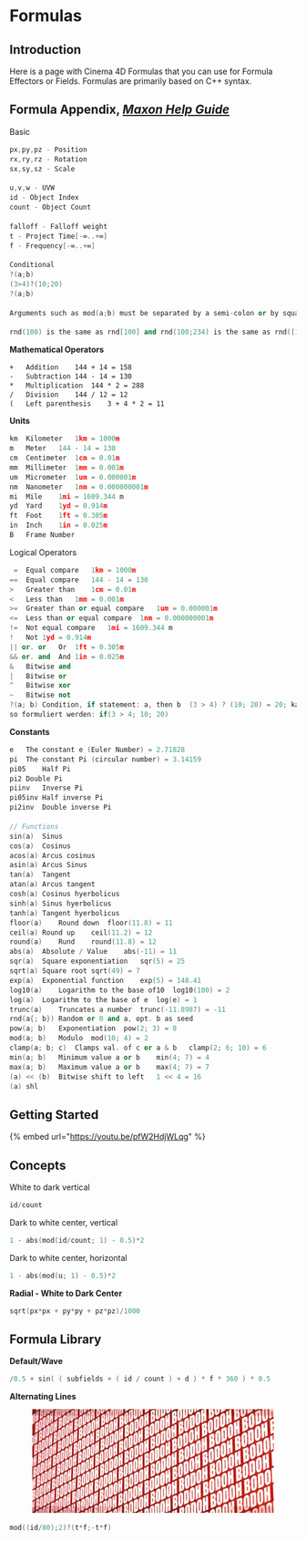 # Formulas

## Introduction

Here is a page with Cinema 4D Formulas that you can use for Formula Effectors or Fields. Formulas are primarily based on C++ syntax.

## Formula Appendix, [_Maxon Help Guide_](https://help.maxon.net/c4d/2024/en-us/Default.htm#html/6194.html)

Basic

```cpp
px,py,pz - Position
rx,ry,rz - Rotation
sx,sy,sz - Scale

u,v,w - UVW
id - Object Index
count - Object Count

falloff - Falloff weight
t - Project Time[-∞..+∞]
f - Frequency[-∞..+∞]

Conditional
?(a;b)
(3>4)?(10;20)
?(a;b)

Arguments such as mod(a;b) must be separated by a semi-colon or by squared brackets [] (then without curved brackets)

rnd(100) is the same as rnd[100] and rnd(100;234) is the same as rnd([100][234]).
```

**Mathematical Operators**

```plaintext
+	Addition	144 + 14 = 158
-	Subtraction	144 - 14 = 130
*	Multiplication	144 * 2 = 288
/	Division	144 / 12 = 12
(	Left parenthesis	3 + 4 * 2 = 11
```

**Units**

```cpp
km	Kilometer	1km = 1000m
m	Meter	144 - 14 = 130
cm	Centimeter	1cm = 0.01m
mm	Millimeter	1mm = 0.001m
um	Micrometer	1um = 0.000001m
nm	Nanometer	1nm = 0.000000001m
mi	Mile	1mi = 1609.344 m
yd	Yard	1yd = 0.914m
ft	Foot	1ft = 0.305m
in	Inch	1in = 0.025m
B	Frame Number
```

Logical Operators

```cpp
 =	Equal compare	1km = 1000m
==	Equal compare	144 - 14 = 130
>	Greater than	1cm = 0.01m
<	Less than	1mm = 0.001m
>=	Greater than or equal compare	1um = 0.000001m
<=	Less than or equal compare	1nm = 0.000000001m
!=	Not equal compare	1mi = 1609.344 m
!	Not	1yd = 0.914m
|| or. or	Or	1ft = 0.305m
&& or. and	And	1in = 0.025m
&	Bitwise and	 
|	Bitwise or	 
^	Bitwise xor	 
~	Bitwise not	 
?(a; b)	Condition, if statement: a, then b	(3 > 4) ? (10; 20) = 20; kann ebenfalls
so formuliert werden: if(3 > 4; 10; 20)	
```

**Constants**

```cpp
e	The constant e (Euler Number) = 2.71828	 
pi	The constant Pi (circular number) = 3.14159	 
pi05	Half Pi	 
pi2	Double Pi	 
piinv	Inverse Pi	 
pi05inv	Half inverse Pi	 
pi2inv	Double inverse Pi	 

// Functions
sin(a)	Sinus	
cos(a)	Cosinus	 
acos(a)	Arcus cosinus	 
asin(a)	Arcus Sinus	 
tan(a)	Tangent	 
atan(a)	Arcus tangent	 
cosh(a)	Cosinus hyerbolicus	 
sinh(a)	Sinus hyerbolicus	 
tanh(a)	Tangent hyerbolicus	 
floor(a)	Round down	floor(11.8) = 11
ceil(a)	Round up	ceil(11.2) = 12
round(a)	Rund	round(11.8) = 12
abs(a)	Absolute / Value	abs(-11) = 11
sqr(a)	Square exponentiation	sqr(5) = 25
sqrt(a)	Square root	sqrt(49) = 7
exp(a)	Exponential function	exp(5) = 148.41
log10(a)	Logarithm to the base of10	log10(100) = 2
log(a)	Logarithm to the base of e	log(e) = 1
trunc(a)	Truncates a number	trunc(-11.8987) = -11
rnd(a{; b})	Random or 0 and a, opt. b as seed	 
pow(a; b)	Exponentiation	pow(2; 3) = 8
mod(a; b)	Modulo	mod(10; 4) = 2
clamp(a; b; c)	Clamps val. of c or a & b	clamp(2; 6; 10) = 6
min(a; b)	Minimum value a or b	min(4; 7) = 4
max(a; b)	Maximum value a or b	max(4; 7) = 7
(a) << (b)	Bitwise shift to left	1 << 4 = 16
(a) shl
```

## Getting Started

{% embed url="https://youtu.be/pfW2HdjWLqg" %}

## Concepts

White to dark vertical

```cpp
id/count
```

Dark to white center, vertical

```cpp
1 - abs(mod(id/count; 1) - 0.5)*2
```

Dark to white center, horizontal

```cpp
1 - abs(mod(u; 1) - 0.5)*2
```

**Radial - White to Dark Center**

```cpp
sqrt(px*px + py*py + pz*pz)/1000
```

## Formula Library

**Default/Wave**

```cpp
/0.5 + sin( ( subfields + ( id / count ) + d ) * f * 360 ) * 0.5
```

**Alternating Lines**

<figure><img src="../.gitbook/assets/image (45).png" alt=""><figcaption></figcaption></figure>

```cpp
mod((id/80);2)?(t*f;-t*f)
```
